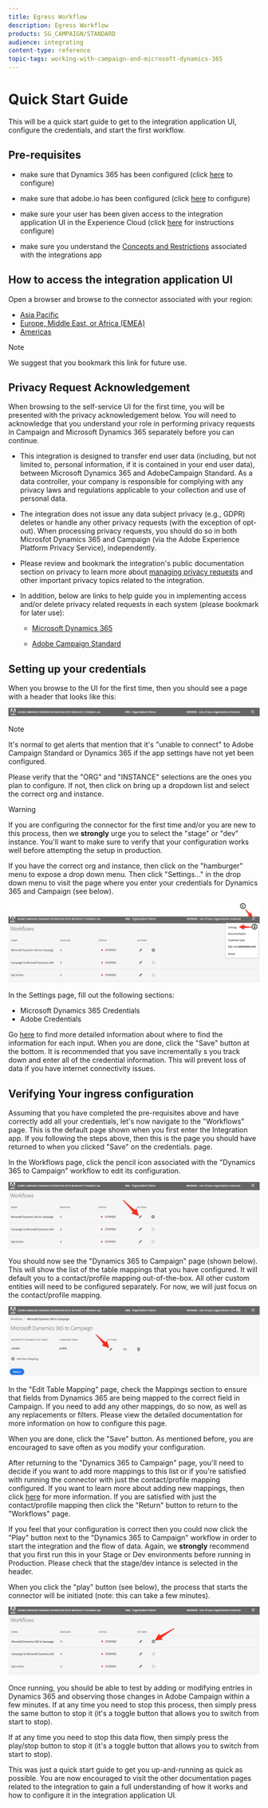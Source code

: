 ```yaml
---
title: Egress Workflow
description: Egress Workflow
products: SG_CAMPAIGN/STANDARD
audience: integrating
content-type: reference
topic-tags: working-with-campaign-and-microsoft-dynamics-365
---
```


# Quick Start Guide

This will be a quick start guide to get to the integration application UI, configure the credentials, and start the first workflow.

## Pre-requisites

* make sure that Dynamics 365 has been configured (click [here](../../integrating/using/d365-acs-configure-d365.md) to configure)

* make sure that adobe.io has been configured (click [here](../../integrating/using/d365-acs-configure-adobe-io.md) to configure)

* make sure your user has been given access to the integration application UI in the Experience Cloud (click [here](../../integrating/using/d365-acs-self-service-app-control-access.md) for instructions configure)

* make sure you understand the [Concepts and Restrictions](../../integrating/using/d365-acs-self-service-app-overview.md#concepts-and-restrictions) associated with the integrations app 

## How to access the integration application UI

Open a browser and browse to the connector associated with your region:

* [Asia Pacific](http://d365-acs-ap.ea.adobe.com/)
* [Europe, Middle East, or Africa (EMEA)](http://d365-acs-em.ea.adobe.com/)
* [Americas](http://d365-acs-na.ea.adobe.com/)

>[!NOTE]
>
> We suggest that you bookmark this link for future use.

## Privacy Request Acknowledgement

When browsing to the self-service UI for the first time, you will be presented with the privacy acknowledgement below.   You will need to acknowledge that you understand your role in performing privacy requests in Campaign and Microsoft Dynamics 365 separately before you can continue.

* This integration is designed to transfer end user data (including, but not limited to, personal information, if it is contained in your end user data), between Microsoft Dynamics 365 and AdobeCampaign Standard. As a data controller, your company is responsible for complying with any privacy laws and regulations applicable to your collection and use of personal data.

* The integration does not issue any data subject privacy (e.g., GDPR) deletes or handle any other privacy requests (with the exception of opt-out). When processing privacy requests, you should do so in both Microsfot Dynamics 365 and Campaign (via the Adobe Experience Platform Privacy Service), independently.

* Please review and bookmark the integration&apos;s public documentation section on privacy to learn more about [managing privacy requests](https://docs.adobe.com/content/help/en/campaign-standard/using/integrating-with-adobe-cloud/campaign-and-microsoft-dynamics-365/notices-and-recommendations-for-acs-and-ms-dynamics.html#privacy) and other important privacy topics related to the integration.

* In addition, below are links to help guide you in implementing access and/or delete privacy related requests in each system (please bookmark for later use):

  * [Microsoft Dynamics 365](https://docs.microsoft.com/en-us/dynamics365/get-started/gdpr/)

  * [Adobe Campaign Standard](https://www.adobe.io/apis/experiencecloud/gdpr/docs.html)

## Setting up your credentials

When you browse to the UI for the first time, then you should see a page with a header that looks like this:    

![](assets/d365-to-acs-ui-header.png)

>[!NOTE]
>
> It's normal to get alerts that mention that it's "unable to connect" to Adobe Campaign Standard or Dynamics 365 if the app settings have not yet been configured.

Please verify that the "ORG" and "INSTANCE" selections are the ones you plan to configure.  If not, then click on bring up a dropdown list and select the correct org and instance.   

>[!WARNING]
>
> If you are configuring the connector for the first time and/or you are new to this process, then we **strongly** urge you to select the "stage" or "dev" instance. You'll want to make sure to verify that your configuration works well before attempting the setup in production.

If you have the correct org and instance, then click on the "hamburger" menu to expose a drop down menu. Then click "Settings..." in the drop down menu to visit the page where you enter your credentials for Dynamics 365 and Campaign (see below).

![](assets/d365-to-acs-ui-page-workflows-menu-pointers.png)

In the Settings page, fill out the following sections: 

* Microsoft Dynamics 365 Credentials
* Adobe Credentials
  
Go [here](../../integrating/using/d365-acs-self-service-app-settings.md) to find more detailed information about where to find the information  for each input.   When you are done, click the "Save" button at the bottom.   It is recommended that you save incrementally s you track down and enter all of the credential information.  This will prevent loss of data if you have internet connectivity issues.

## Verifying Your ingress configuration

Assuming that you have completed the pre-requisites above and have correctly add all your credentials, let's now navigate to the "Workflows" page.   This is the default page shown when you first enter the Integration app.  If you following the steps above, then this is the page you should have returned to when you clicked "Save" on the credentials. page.

In the Workflows page, click the pencil icon associated with the "Dynamics 365 to Campaign" workflow to edit its configuration.

![](assets/d365-to-acs-ui-page-workflows-ingress-edit-pointer.png)

You should now see the "Dynamics 365 to Campaign" page (shown below).   This will show the list of the table mappings that you have configured.   It will default you to a contact/profile mapping out-of-the-box.   All other custom entities will need to be configured separately.   For now, we will just focus on the contact/profile mapping.

![](assets/d365-to-acs-ui-page-ingress-top-pointers.png)

In the "Edit Table Mapping" page, check the Mappings section to ensure that fields from Dynamics 365 are being mapped to the correct field in Campaign.   If you need to add any other mappings, do so now, as well as any replacements or filters.    Please view the detailed documentation for more information on how to configure this page.

When you are done, click the "Save" button. As mentioned before, you are encouraged to save often as you modify your configuration.

After returning to the "Dynamics 365 to Campaign" page, you'll need to decide if you want to add more mappings to this list or if you're satisfied with running the connector with just the contact/profile mapping configured.   If you want to learn more about adding new mappings, then click [here](../../integrating/using/d365-acs-self-service-app-ingress-list.md) for more information.   If you are satisfied with just the contact/profile mapping then click the "Return" button to return to the "Workflows" page.

If you feel that your configuration is correct then you could now click the "Play" button next to the "Dynamics 365 to Campaign" workflow in order to start the integration and the flow of data.  Again, we **strongly** recommend that you first run this in your Stage or Dev environments before running in Production.   Please check that the stage/dev intance is selected in the header.

When you click the "play" button (see below), the process that starts the connector will be initiated (note: this can take a few minutes).

![](assets/d365-to-acs-ui-page-workflows-ingress-play-pointer.png)

Once running, you should be able to test by adding or modifying entries in Dynamics 365 and observing those changes in Adobe Campaign within a few minutes.   If at any time you need to stop this process, then simply press the same button to stop it (it's a toggle button that allows you to switch from start to stop).

If at any time you need to stop this data flow, then simply press the play/stop button to stop it (it's a toggle button that allows you to switch from start to stop).

This was just a quick start guide to get you up-and-running as quick as possible.   You are now encouraged to visit the  other documentation pages related to the  integration to gain a full understanding of how it works and how to configure it in the integration application UI. 

 